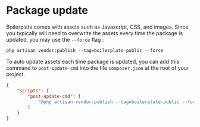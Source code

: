 # Package update

Boilerplate comes with assets such as Javascript, CSS, and images. Since you typically will need to overwrite the assets
every time the package is updated, you may use the ```--force``` flag :

```
php artisan vendor:publish --tag=boilerplate-public --force
```

To auto update assets each time package is updated, you can add this command to `post-update-cmd` into the
file `composer.json` at the root of your project.

```json
{
    "scripts": {
        "post-update-cmd": [
            "@php artisan vendor:publish --tag=boilerplate-public --force -q"
        ]
    }
}
```
